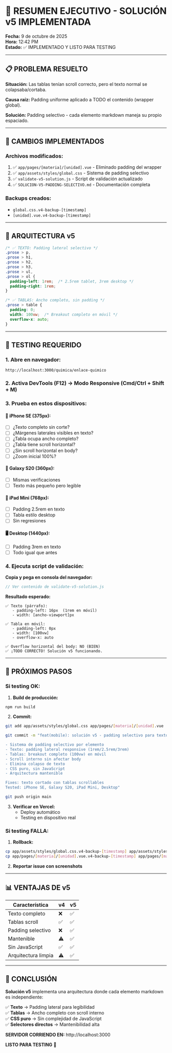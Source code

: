# 🎯 RESUMEN EJECUTIVO - SOLUCIÓN v5 IMPLEMENTADA

**Fecha:** 9 de octubre de 2025  
**Hora:** 12:42 PM  
**Estado:** ✅ IMPLEMENTADO Y LISTO PARA TESTING

---

## 📋 PROBLEMA RESUELTO

**Situación:** Las tablas tenían scroll correcto, pero el texto normal se colapsaba/cortaba.

**Causa raíz:** Padding uniforme aplicado a TODO el contenido (wrapper global).

**Solución:** Padding selectivo - cada elemento markdown maneja su propio espaciado.

---

## 🔧 CAMBIOS IMPLEMENTADOS

### Archivos modificados:
1. ✅ `app/pages/[materia]/[unidad].vue` - Eliminado padding del wrapper
2. ✅ `app/assets/styles/global.css` - Sistema de padding selectivo
3. ✅ `validate-v5-solution.js` - Script de validación actualizado
4. ✅ `SOLUCION-V5-PADDING-SELECTIVO.md` - Documentación completa

### Backups creados:
- `global.css.v4-backup-[timestamp]`
- `[unidad].vue.v4-backup-[timestamp]`

---

## 🎨 ARQUITECTURA v5

```css
/* ✅ TEXTO: Padding lateral selectivo */
.prose > p,
.prose > h1,
.prose > h2,
.prose > h3,
.prose > ul,
.prose > ol {
  padding-left: 1rem;  /* 2.5rem tablet, 3rem desktop */
  padding-right: 1rem;
}

/* ✅ TABLAS: Ancho completo, sin padding */
.prose > table {
  padding: 0;
  width: 100vw;  /* Breakout completo en móvil */
  overflow-x: auto;
}
```

---

## 🧪 TESTING REQUERIDO

### 1. Abre en navegador:
```
http://localhost:3000/quimica/enlace-quimico
```

### 2. Activa DevTools (F12) → Modo Responsive (Cmd/Ctrl + Shift + M)

### 3. Prueba en estos dispositivos:

#### 📱 iPhone SE (375px):
- [ ] ¿Texto completo sin corte?
- [ ] ¿Márgenes laterales visibles en texto?
- [ ] ¿Tabla ocupa ancho completo?
- [ ] ¿Tabla tiene scroll horizontal?
- [ ] ¿Sin scroll horizontal en body?
- [ ] ¿Zoom inicial 100%?

#### 📱 Galaxy S20 (360px):
- [ ] Mismas verificaciones
- [ ] Texto más pequeño pero legible

#### 📱 iPad Mini (768px):
- [ ] Padding 2.5rem en texto
- [ ] Tabla estilo desktop
- [ ] Sin regresiones

#### 🖥️ Desktop (1440px):
- [ ] Padding 3rem en texto
- [ ] Todo igual que antes

### 4. Ejecuta script de validación:

**Copia y pega en consola del navegador:**
```javascript
// Ver contenido de validate-v5-solution.js
```

**Resultado esperado:**
```
✅ Texto (párrafo):
   - padding-left: 16px  (1rem en móvil)
   - width: [ancho-viewport]px

✅ Tabla en móvil:
   - padding-left: 0px
   - width: [100vw]
   - overflow-x: auto

✅ Overflow horizontal del body: NO (BIEN)
✅ ¡TODO CORRECTO! Solución v5 funcionando.
```

---

## 🚀 PRÓXIMOS PASOS

### Si testing OK:

1. **Build de producción:**
```bash
npm run build
```

2. **Commit:**
```bash
git add app/assets/styles/global.css app/pages/[materia]/[unidad].vue

git commit -m "feat(mobile): solución v5 - padding selectivo para texto y tablas

- Sistema de padding selectivo por elemento
- Texto: padding lateral responsive (1rem/2.5rem/3rem)
- Tablas: breakout completo (100vw) en móvil
- Scroll interno sin afectar body
- Elimina colapso de texto
- CSS puro, sin JavaScript
- Arquitectura mantenible

Fixes: texto cortado con tablas scrollables
Tested: iPhone SE, Galaxy S20, iPad Mini, Desktop"

git push origin main
```

3. **Verificar en Vercel:**
   - Deploy automático
   - Testing en dispositivo real

### Si testing FALLA:

1. **Rollback:**
```bash
cp app/assets/styles/global.css.v4-backup-[timestamp] app/assets/styles/global.css
cp app/pages/[materia]/[unidad].vue.v4-backup-[timestamp] app/pages/[materia]/[unidad].vue
```

2. **Reportar issue con screenshots**

---

## 📊 VENTAJAS DE v5

| Característica | v4 | v5 |
|----------------|----|----|
| Texto completo | ❌ | ✅ |
| Tablas scroll | ✅ | ✅ |
| Padding selectivo | ❌ | ✅ |
| Mantenible | ⚠️ | ✅ |
| Sin JavaScript | ✅ | ✅ |
| Arquitectura limpia | ⚠️ | ✅ |

---

## 🎉 CONCLUSIÓN

**Solución v5** implementa una arquitectura donde cada elemento markdown es independiente:

✅ **Texto** → Padding lateral para legibilidad  
✅ **Tablas** → Ancho completo con scroll interno  
✅ **CSS puro** → Sin complejidad de JavaScript  
✅ **Selectores directos** → Mantenibilidad alta  

**SERVIDOR CORRIENDO EN:** http://localhost:3000

**LISTO PARA TESTING** 🚀
